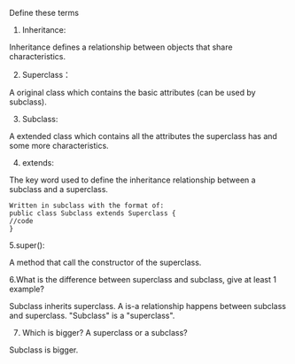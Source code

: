 Define these terms 

1. Inheritance: 

Inheritance defines a relationship between objects that share characteristics.

2. Superclass：

A original class which contains the basic attributes (can be used by subclass).

3. Subclass: 

A extended class which contains all the attributes the superclass has and some more characteristics. 

4. extends: 

The key word used to define the inheritance relationship between a subclass and a superclass.

	Written in subclass with the format of:
	public class Subclass extends Superclass {
	//code
	}

5.super(): 

A method that call the constructor of the superclass.

6.What is the difference between superclass and subclass, give at least 1 example?

Subclass inherits superclass. A is-a relationship happens between subclass and superclass. "Subclass" is a "superclass".

7.  Which is bigger? A superclass or a subclass?

Subclass is bigger.